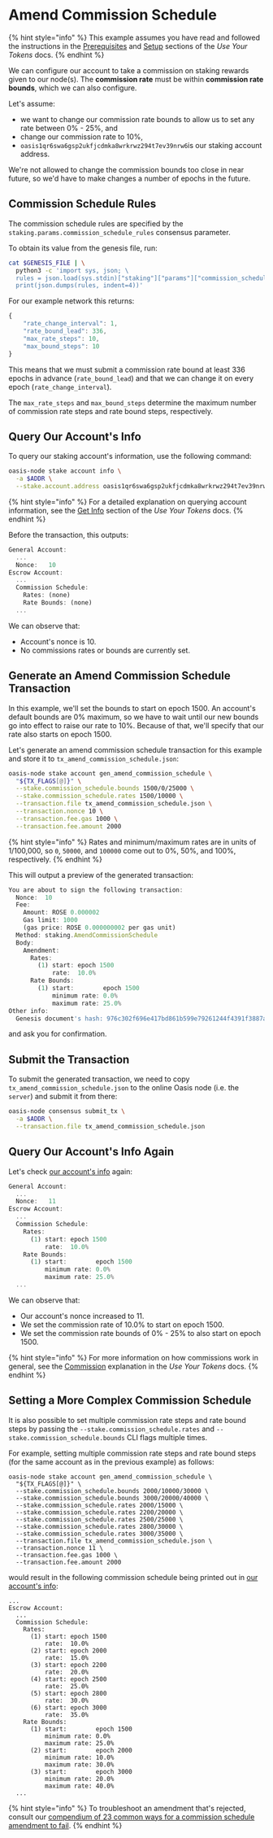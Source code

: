 # Amend Commission Schedule

{% hint style="info" %}
This example assumes you have read and followed the instructions in the [Prerequisites](../../use-your-tokens/oasis-cli-tools/prerequisites.md) and [Setup](../../use-your-tokens/oasis-cli-tools/setup.md) sections of the _Use Your Tokens_ docs.
{% endhint %}

We can configure our account to take a commission on staking rewards given to our node\(s\). The **commission rate** must be within **commission rate bounds**, which we can also configure.

Let's assume:

* we want to change our commission rate bounds to allow us to set any rate between 0% - 25%, and
* change our commission rate to 10%,
* `oasis1qr6swa6gsp2ukfjcdmka8wrkrwz294t7ev39nrw6`is our staking account address.

We're not allowed to change the commission bounds too close in near future, so we'd have to make changes a number of epochs in the future.

## Commission Schedule Rules

The commission schedule rules are specified by the `staking.params.commission_schedule_rules` consensus parameter.

To obtain its value from the genesis file, run:

```bash
cat $GENESIS_FILE | \
  python3 -c 'import sys, json; \
  rules = json.load(sys.stdin)["staking"]["params"]["commission_schedule_rules"]; \
  print(json.dumps(rules, indent=4))'
```

For our example network this returns:

```javascript
{
    "rate_change_interval": 1,
    "rate_bound_lead": 336,
    "max_rate_steps": 10,
    "max_bound_steps": 10
}
```

This means that we must submit a commission rate bound at least 336 epochs in advance \(`rate_bound_lead`\) and that we can change it on every epoch \(`rate_change_interval`\).

The `max_rate_steps` and `max_bound_steps` determine the maximum number of commission rate steps and rate bound steps, respectively.

## Query Our Account's Info

To query our staking account's information, use the following command:

```bash
oasis-node stake account info \
  -a $ADDR \
  --stake.account.address oasis1qr6swa6gsp2ukfjcdmka8wrkrwz294t7ev39nrw6
```

{% hint style="info" %}
For a detailed explanation on querying account information, see the [Get Info](../../use-your-tokens/oasis-cli-tools/get-account-info.md) section of the _Use Your Tokens_ docs.
{% endhint %}

Before the transaction, this outputs:

```javascript
General Account:
  ...
  Nonce:   10
Escrow Account:
  ...
  Commission Schedule:
    Rates: (none)
    Rate Bounds: (none)
  ...
```

We can observe that:

* Account's nonce is 10.
* No commissions rates or bounds are currently set.

## Generate an Amend Commission Schedule Transaction

In this example, we'll set the bounds to start on epoch 1500. An account's default bounds are 0% maximum, so we have to wait until our new bounds go into effect to raise our rate to 10%. Because of that, we'll specify that our rate also starts on epoch 1500.

Let's generate an amend commission schedule transaction for this example and store it to `tx_amend_commission_schedule.json`:

```bash
oasis-node stake account gen_amend_commission_schedule \
  "${TX_FLAGS[@]}" \
  --stake.commission_schedule.bounds 1500/0/25000 \
  --stake.commission_schedule.rates 1500/10000 \
  --transaction.file tx_amend_commission_schedule.json \
  --transaction.nonce 10 \
  --transaction.fee.gas 1000 \
  --transaction.fee.amount 2000
```

{% hint style="info" %}
Rates and minimum/maximum rates are in units of 1/100,000, so `0`, `50000`, and `100000` come out to 0%, 50%, and 100%, respectively.
{% endhint %}

This will output a preview of the generated transaction:

```javascript
You are about to sign the following transaction:
  Nonce:  10
  Fee:
    Amount: ROSE 0.000002
    Gas limit: 1000
    (gas price: ROSE 0.000000002 per gas unit)
  Method: staking.AmendCommissionSchedule
  Body:
    Amendment:
      Rates:
        (1) start: epoch 1500
            rate:  10.0%
      Rate Bounds:
        (1) start:        epoch 1500
            minimum rate: 0.0%
            maximum rate: 25.0%
Other info:
  Genesis document's hash: 976c302f696e417bd861b599e79261244f4391f3887a488212ee122ca7bbf0a8
```

and ask you for confirmation.

## Submit the Transaction

To submit the generated transaction, we need to copy `tx_amend_commission_schedule.json` to the online Oasis node \(i.e. the `server`\) and submit it from there:

```bash
oasis-node consensus submit_tx \
  -a $ADDR \
  --transaction.file tx_amend_commission_schedule.json
```

## Query Our Account's Info Again

Let's check [our account's info](amend-commission-schedule.md#query-our-accounts-info) again:

```javascript
General Account:
  ...
  Nonce:   11
Escrow Account:
  ...
  Commission Schedule:
    Rates:
      (1) start: epoch 1500
          rate:  10.0%
    Rate Bounds:
      (1) start:        epoch 1500
          minimum rate: 0.0%
          maximum rate: 25.0%
  ...
```

We can observe that:

* Our account's nonce increased to 11.
* We set the commission rate of 10.0% to start on epoch 1500.
* We set the commission rate bounds of 0% - 25% to also start on epoch 1500.

{% hint style="info" %}
For more information on how commissions work in general, see the [Commission](../../use-your-tokens/terminology.md#commission) explanation in the _Use Your Tokens_ docs.
{% endhint %}

## Setting a More Complex Commission Schedule

It is also possible to set multiple commission rate steps and rate bound steps by passing the `--stake.commission_schedule.rates` and `--stake.commission_schedule.bounds` CLI flags multiple times.

For example, setting multiple commission rate steps and rate bound steps \(for the same account as in the previous example\) as follows:

```
oasis-node stake account gen_amend_commission_schedule \
  "${TX_FLAGS[@]}" \
  --stake.commission_schedule.bounds 2000/10000/30000 \
  --stake.commission_schedule.bounds 3000/20000/40000 \
  --stake.commission_schedule.rates 2000/15000 \
  --stake.commission_schedule.rates 2200/20000 \
  --stake.commission_schedule.rates 2500/25000 \
  --stake.commission_schedule.rates 2800/30000 \
  --stake.commission_schedule.rates 3000/35000 \
  --transaction.file tx_amend_commission_schedule.json \
  --transaction.nonce 11 \
  --transaction.fee.gas 1000 \
  --transaction.fee.amount 2000
```

would result in the following commission schedule being printed out in [our account's info](amend-commission-schedule.md#query-our-accounts-info):

```text
...
Escrow Account:
  ...
  Commission Schedule:
    Rates:
      (1) start: epoch 1500
          rate:  10.0%
      (2) start: epoch 2000
          rate:  15.0%
      (3) start: epoch 2200
          rate:  20.0%
      (4) start: epoch 2500
          rate:  25.0%
      (5) start: epoch 2800
          rate:  30.0%
      (6) start: epoch 3000
          rate:  35.0%
    Rate Bounds:
      (1) start:        epoch 1500
          minimum rate: 0.0%
          maximum rate: 25.0%
      (2) start:        epoch 2000
          minimum rate: 10.0%
          maximum rate: 30.0%
      (3) start:        epoch 3000
          minimum rate: 20.0%
          maximum rate: 40.0%
  ...
```

{% hint style="info" %}
To troubleshoot an amendment that's rejected, consult our [compendium of 23 common ways for a commission schedule amendment to fail](https://github.com/oasisprotocol/oasis-core/blob/0dee03d75b3e8cfb36293fbf8ecaaec6f45dd3a5/go/staking/api/commission_test.go#L61-L610).
{% endhint %}

